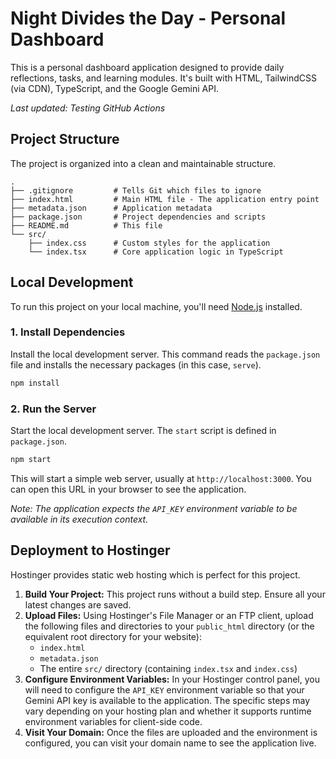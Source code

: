 # Night Divides the Day - Personal Dashboard

This is a personal dashboard application designed to provide daily reflections, tasks, and learning modules. It's built with HTML, TailwindCSS (via CDN), TypeScript, and the Google Gemini API.

*Last updated: Testing GitHub Actions*

## Project Structure

The project is organized into a clean and maintainable structure.

```
.
├── .gitignore         # Tells Git which files to ignore
├── index.html         # Main HTML file - The application entry point
├── metadata.json      # Application metadata
├── package.json       # Project dependencies and scripts
├── README.md          # This file
└── src/
    ├── index.css      # Custom styles for the application
    └── index.tsx      # Core application logic in TypeScript
```

## Local Development

To run this project on your local machine, you'll need [Node.js](https://nodejs.org/) installed.

### 1. Install Dependencies

Install the local development server. This command reads the `package.json` file and installs the necessary packages (in this case, `serve`).

```bash
npm install
```

### 2. Run the Server

Start the local development server. The `start` script is defined in `package.json`.

```bash
npm start
```

This will start a simple web server, usually at `http://localhost:3000`. You can open this URL in your browser to see the application.

*Note: The application expects the `API_KEY` environment variable to be available in its execution context.*

## Deployment to Hostinger

Hostinger provides static web hosting which is perfect for this project.

1.  **Build Your Project:** This project runs without a build step. Ensure all your latest changes are saved.
2.  **Upload Files:** Using Hostinger's File Manager or an FTP client, upload the following files and directories to your `public_html` directory (or the equivalent root directory for your website):
    *   `index.html`
    *   `metadata.json`
    *   The entire `src/` directory (containing `index.tsx` and `index.css`)
3.  **Configure Environment Variables:** In your Hostinger control panel, you will need to configure the `API_KEY` environment variable so that your Gemini API key is available to the application. The specific steps may vary depending on your hosting plan and whether it supports runtime environment variables for client-side code.
4.  **Visit Your Domain:** Once the files are uploaded and the environment is configured, you can visit your domain name to see the application live.